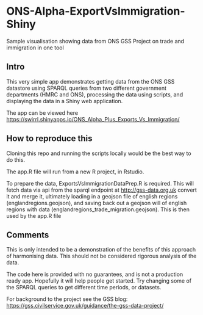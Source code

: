 # ONS-Alpha-ExportVsImmigration-Shiny
Sample visualisation showing data from ONS GSS Project on trade and immigration in one tool

## Intro

This very simple app demonstrates getting data from the ONS GSS datastore using SPARQL queries from two different government departments (HMRC and ONS), processing the data using scripts, and displaying the data in a Shiny web application.

The app can be viewed here https://swirrl.shinyapps.io/ONS_Alpha_Plus_Exports_Vs_Immigration/

## How to reproduce this

Cloning this repo and running the scripts locally would be the best way to do this.

The app.R file will run from a new R project, in Rstudio.

To prepare the data, ExportsVsImmigrationDataPrep.R is required. This will fetch data via api from the sparql endpoint at http://gss-data.org.uk convert it and merge it, ultimately loading in a geojson file of english regions (englandregions.geojson), and saving back out a geojson will of english regions with data (englandregions_trade_migration.geojson). This is then used by the app.R file

## Comments

This is only intended to be a demonstration of the benefits of this approach of harmonising data. This should not be considered rigorous analysis of the data.

The code here is provided with no guarantees, and is not a production ready app. Hopefully it will help people get started. Try changing some of the SPARQL queries to get different time periods, or datasets.

For background to the project see the GSS blog: https://gss.civilservice.gov.uk/guidance/the-gss-data-project/ 



